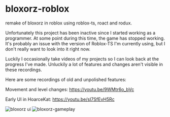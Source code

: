 # bloxorz-roblox
remake of bloxorz in roblox using roblox-ts, roact and rodux.

Unfortunately this project has been inactive since I started working as a programmer. At some point during this time, the game has stopped working. It's probably an issue with the version of Roblox-TS I'm currently using, but I don't really want to look into it right now.

Luckily I occasionally take videos of my projects so I can look back at the progress I've made. Unluckily a lot of features and changes aren't visible in these recordings.

Here are some recordings of old and unpolished features:

Movement and level changes:
https://youtu.be/9WMtr6o_bVc

Early UI in HoarceKat:
https://youtu.be/sI7SfEvH5Rc

![bloxorz ui](https://user-images.githubusercontent.com/53511594/195245003-b8e01c2b-8873-4186-9601-13a32e2fc4ef.png)
![bloxorz-gameplay](https://user-images.githubusercontent.com/53511594/195245013-02c8246f-0577-4349-a89c-2e43991c2244.png)
